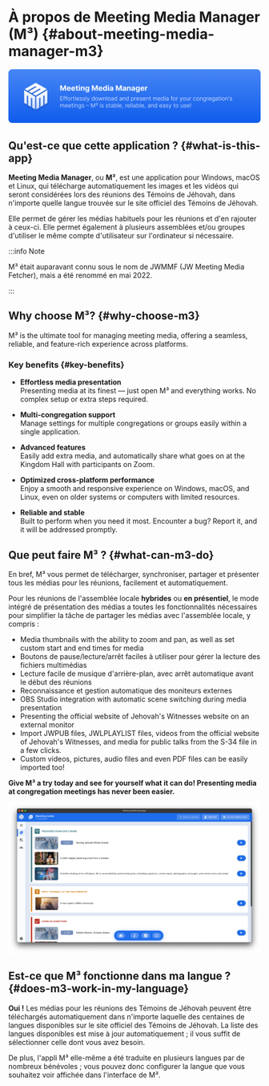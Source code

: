 # À propos de Meeting Media Manager (M³) {#about-meeting-media-manager-m3}

![M³ banner](./../assets/m3-banner.png)

## Qu'est-ce que cette application ? {#what-is-this-app}

**Meeting Media Manager**, ou **M³**, est une application pour Windows, macOS et Linux, qui télécharge automatiquement les images et les vidéos qui seront considérées lors des réunions des Témoins de Jéhovah, dans n'importe quelle langue trouvée sur le site officiel des Témoins de Jéhovah.

Elle permet de gérer les médias habituels pour les réunions et d'en rajouter à ceux-ci. Elle permet également à plusieurs assemblées et/ou groupes d'utiliser le même compte d'utilisateur sur l'ordinateur si nécessaire.

:::info Note

M³ était auparavant connu sous le nom de JWMMF (JW Meeting Media Fetcher), mais a été renommé en mai 2022.

:::

## Why choose M³? {#why-choose-m3}

M³ is the ultimate tool for managing meeting media, offering a seamless, reliable, and feature-rich experience across platforms.

### Key benefits {#key-benefits}

- **Effortless media presentation**\
  Presenting media at its finest — just open M³ and everything works. No complex setup or extra steps required.

- **Multi-congregation support**\
  Manage settings for multiple congregations or groups easily within a single application.

- **Advanced features**\
  Easily add extra media, and automatically share what goes on at the Kingdom Hall with participants on Zoom.

- **Optimized cross-platform performance**\
  Enjoy a smooth and responsive experience on Windows, macOS, and Linux, even on older systems or computers with limited resources.

- **Reliable and stable**\
  Built to perform when you need it most. Encounter a bug? Report it, and it will be addressed promptly.

## Que peut faire M³ ? {#what-can-m3-do}

En bref, M³ vous permet de télécharger, synchroniser, partager et présenter tous les médias pour les réunions, facilement et automatiquement.

Pour les réunions de l'assemblée locale **hybrides** ou **en présentiel**, le mode intégré de présentation des médias a toutes les fonctionnalités nécessaires pour simplifier la tâche de partager les médias avec l'assemblée locale, y compris :

- Media thumbnails with the ability to zoom and pan, as well as set custom start and end times for media
- Boutons de pause/lecture/arrêt faciles à utiliser pour gérer la lecture des fichiers multimédias
- Lecture facile de musique d'arrière-plan, avec arrêt automatique avant le début des réunions
- Reconnaissance et gestion automatique des moniteurs externes
- OBS Studio integration with automatic scene switching during media presentation
- Presenting the official website of Jehovah's Witnesses website on an external monitor
- Import JWPUB files, JWLPLAYLIST files, videos from the official website of Jehovah's Witnesses, and media for public talks from the S-34 file in a few clicks.
- Custom videos, pictures, audio files and even PDF files can be easily imported too!

**Give M³ a try today and see for yourself what it can do! Presenting media at congregation meetings has never been easier.**

![M³ preview](./../assets/m3-preview.png)

## Est-ce que M³ fonctionne dans ma langue ? {#does-m3-work-in-my-language}

**Oui !** Les médias pour les réunions des Témoins de Jéhovah peuvent être téléchargés automatiquement dans n'importe laquelle des centaines de langues disponibles sur le site officiel des Témoins de Jéhovah. La liste des langues disponibles est mise à jour automatiquement ; il vous suffit de sélectionner celle dont vous avez besoin.

De plus, l'appli M³ elle-même a été traduite en plusieurs langues par de nombreux bénévoles ; vous pouvez donc configurer la langue que vous souhaitez voir affichée dans l'interface de M³.
